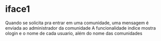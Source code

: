 # iface1

Quando se solicita pra entrar em uma comunidade, uma mensagem é enviada ao administrador da comunidade
A funcionalidade indice mostra ologin e o nome de cada usuario, além do nome das comunidades
